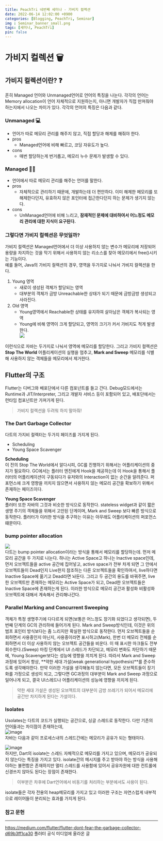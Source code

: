 ```yaml
---
title: PeachTri 네번째 세미나 - 가비지 컬렉션
date: 2022-06-14 12:02:00 +0900
categories: [Blogging, PeachTri, Seminar]
img : Seminar_banner_small.png
tags: [세미나, PeachTri]
pin: false
---
```

# 가비지 컬렉션  :wastebasket:
## 가비지 컬렉션이란? ❓
 흔히 Managed 언어와 Unmanaged언어로 언어의 특징을 나눈다.
 각각의 언어는 Memory allocation이 언어 자체적으로 지원하는지, 아니면 개발자가 직접 만져줘야 하는지에서 나오는 차이가 있다. 각각의 언어의 특징은 다음과 같다.
 ### Unmanaged 💻
 - 언어가 따로 메모리 관리를 해주지 않고, 직접 할당과 해제를 해줘야 한다.
 - pros
    - Managed언어에 비해 빠르고, 코딩 자유도가 높다.
 - cons
    - 매번 할당하는게 번거롭고, 메모리 누수 문제가 발생할 수 있다.

### Managed 👨‍🏭
 - 언어에서 따로 메모리 관리를 해주는 언어를 말한다.
 - pros
    - 자체적으로 관리하기 때문에, 개발하는데 더 편안하다. 이미 해제한 메모리를 또 해제한다던지, 유효하지 않은 포인터에 접근한다던지 하는 문제가 생기지 않는다.
 - cons
    - UnManaged언어에 비해 느리고, **잠재적인 문제에 대비하여서 어느정도 메모리 관리에 대한 지식이 요구된다.** 
### 그렇다면 가비지 컬렉션은 무엇일까?
가비지 컬렉션은 Managed언어에서 더 이상 사용하지 않는 변수가 메모리에 저장되어 용량을 차지하는 것을 막기 위해서 사용하지 않는 리소스를 찾아 메모리에서 free()시키는 기능이다.  
예를 들어, Java의 가비지 컬렉션의 경우, 영역을 두가지로 나눠서 가비지 컬렉션을 한다.
1. Young 영역
   - 새로이 생성된 객체가 할당되는 영역
   - 대부분의 객체가 금방 Unreachable한 상태가 되기 때문에 금방금방 생성되고 사라진다.
2. Old 영역
   - Young영역에서 Reachable한 상태를 유지하여 살아남은 객체가 복사되는 영역
   - Young에 비해 영역이 크게 할당되고, 영역의 크기가 커서 가비지도 적게 발생한다.  
![](https://img1.daumcdn.net/thumb/R1280x0/?scode=mtistory2&fname=https%3A%2F%2Fblog.kakaocdn.net%2Fdn%2Fva8qQ%2FbtqUSpSocbS%2FkxTvtnmrdhf4bnVPXth0UK%2Fimg.png)  

이런식으로 자바는 두가지로 나눠서 영역에 메모리를 할당한다.
그리고 가비지 컬렉션은 **Stop The World** 어플리케이션의 실행을 멈추고, **Mark and Sweep** 메모리를 식별해 사용하지 않는 객체들을 메모리에서 제거한다. 

## Flutter의 구조
Flutter는 디버그와 배포단에서 다른 컴포넌트를 들고 간다. Debug모드에서는 Runtime과 JIT/Interpreter, 그리고 개발자 서비스 등이 포함되어 있고, 배포단에서는 런타임 컴포넌트만 가져가게 된다.

> 가비지 컬렉션을 두려워 하지 말아줘!

### The Dart Garbage Collector
다트의 가지비 컬렉터는 두가지 페이즈를 가지게 된다.
- Scheduling
- Young Space Scavenger

**Scheduling**  
이 전의 Stop The World에서 알다시피, GC를 진행하기 위해서는 어플리케이션의 중지가 필요하다. GC에서는 플러터 엔진에게 Hook을 제공하는데 이 Hook을 통해서 플러터의 어플리케이션이 구동되다가 유저와의 Interaction이 없는 순간을 알려준다. 퍼포먼스에 크게 영향을 끼치지 않으면서 사용하지 않는 메모리 공간을 확보하기 위해서 존재하는 페이즈이다.  
  
**Young Space Scavenger**  
플러터 또한 자바의 그것과 비슷한 방식으로 동작한다. stateless widget과 같이 짧은 생명 주기의 객체들을 위해서 고안된 단계이며, Mark and Sweep 보다 빠른 방식으로 동작한다. 플러터가 이러한 방식을 추구하는 이유는 아무래도 어플리케이션의 퍼포먼스 떄문이다.

### bump pointer allocation
![](https://miro.medium.com/max/1400/1*pNaeZ0l8oMCP-f1UUs-V1g.png)  
다트는 bump pointer allocation이라는 방식을 통해서 메모리를 할당하는데. 먼저 메모리 공간을 두 가지로 나눈다. 하나는 Active Space고 하나는 Inactive space인데, 먼저 오브젝트들을 active 공간에 집어넣고, active space가 전부 차게 되면 그 안에서 오브젝트들이 Dead인지 Live한지 참조하는 다른 오브젝트들을 확인하여서, live하다면 Inactive Space에 옮기고 Dead라면 놔둔다. 그리고 두 공간의 용도를 바꿔주면, live한 오브젝트만 존재하는 메모리는 Active Space가 되고, Dead한 오브젝트들은 Inactive Space에 존재하는게 된다. 이러한 방식으로 메모리 공간과 활성화 비활성화 오브젝트에 대해서 계속해서 관리해나간다.  

### Parallel Marking and Concurrent Sweeping
객체가 특정 생명주기에 다다르게 되면(보통은 어느정도 장기화 되었다고 생각되면), 두번째 단계의 GC의 관리하에 들어가게 된다. Mark and Sweep방식인데, 이것은 위의 범프 포인터 방식보다는 좀 느리지만 확실한 방식으로 동작한다. 먼저 오브젝트들을 순회하면서 사용중인지 아닌지, 사용중이라면 표시하고(Mark), 한번 더 메모리 전체를 순회하면서 더 이상 사용하지 않는 오브젝트 공간들을 비운다. 이 때 표시한 마크들도 전부 회수한다.(Sweep)
 마킹 단계에서 UI 스레드가 차단되고, 메모리 변화도 차단하기 때문에, Young Scavenger보다는 성능에 영향을 끼치게 된다. 따라서 Mark and Sweep 과정에 있어서 항상, **약한 세대 가설(weak generational hypothesis)**를 준수하도록 생각해야한다. 만약 이러한 가설을 생각해놓지 않는다면, 모든 오브젝트들이 장기화를 가정으로 생성이 되고, 그렇다면 GC과정의 대부분이 Mark and Sweep 과정으로 일어나게 되고, 결국 UI스레드나 어플리케이션의 성능에 영향을 끼치게 된다.

 > 약한 세대 가설은 생성된 오브젝트의 대부분이 금방 쓰레기가 되어서 메모리에 공간만 차지하게 된다는 가설이다.

### Isolates
Usolates는 다트의 코드가 실행되는 공간으로, 싱글 스레드로 동작한다. 다만 기존의 언어들과는 차이점이 존재하는데,  
![image](https://user-images.githubusercontent.com/74250270/174203282-feacc2b2-7bc1-4880-8c32-fa17cfef2bdc.png)  
자바는 다음과 같이 프로세스내의 스레드간에는 메모리가 공유가 되는 형태이다.  
  

![image](https://user-images.githubusercontent.com/74250270/174203334-b0a313ff-3fa6-4a6a-9171-2a4e096aca18.png)  
하지만, Dart의 isolate는 스레드 자체적으로 메모리를 가지고 있으며, 메모리가 공유되지 않는다는 특징을 가지고 있다. isolate간의 메시지를 주고 받아야 하는 방식을 사용해야하는 불편함은 존재하지만 멀티 스레드를 사용함에 있어서 공유자원에 대한 컨트롤에 신경쓰지 않아도 된다는 장점이 존재한다.

> 이부분은 차후에 Dart언어에서 비동기를 처리하는 부분에서도 사용이 된다.

isolate들은 각자 전용의 heap메모리를 가지고 있고 이러한 구조는 자연스럽게 내부적으로 레이어들이 분리되는 효과를 가지게 된다.

### 참고 문헌
---
https://medium.com/flutter/flutter-dont-fear-the-garbage-collector-d69b3ff1ca30
플러터 공식 미디엄에 올라온 글
